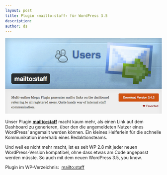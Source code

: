 ```yaml
---
layout: post
title: Plugin ›mailto:staff‹ für WordPress 3.5
description:
author: ds
---
```


![mailtostaff](/content/images/2015/02/mailtostaff.jpg)

Unser Plugin **[mailto:staff](http://wordpress.org/extend/plugins/mailtostaff/)** macht kaum mehr, als einen Link auf dem Dashboard zu generieren, über den die angemeldeten Nutzer eines WordPress’ angemailt werden können. Ein kleines Helferlein für die schnelle Kommunikation innerhalb eines Redaktionsteams.

Und weil es nicht mehr macht, ist es seit WP 2.8 mit jeder neuen WordPress-Version kompatibel, ohne dass etwas am Code angepasst werden müsste. So auch mit dem neuen WordPress 3.5, you know.

Plugin im WP-Verzeichnis:  [mailto:staff](http://wordpress.org/extend/plugins/mailtostaff/)


